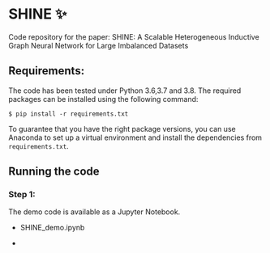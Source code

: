 # SHINE ✨

Code repository for the paper: SHINE: A Scalable Heterogeneous Inductive Graph
Neural Network for Large Imbalanced Datasets


## Requirements:

The code has been tested under Python 3.6,3.7 and 3.8. The required packages can be installed using the following
command:

``$ pip install -r requirements.txt``

To guarantee that you have the right package versions, you can use Anaconda to set up a virtual environment and install the dependencies from ``requirements.txt``.


## Running the code

### Step 1:

The demo code is available as a Jupyter Notebook. 

- SHINE_demo.ipynb

-